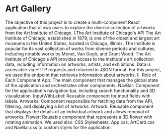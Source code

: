 # Art Gallery
The objective of this project is to create a multi-component React application that allows users to explore the diverse collection of artworks from the Art Institute of Chicago.
I.The Art Institute of Chicago's API 
The Art Institute of Chicago, established in 1879, is one of the oldest and largest art museums in the United States, located in Chicago, Illinois.
The Institute is popular for its vast collection of works from diverse periods and cultures, including notable works by Monet, Van Gogh, and Grant Wood.
The Art Institute of Chicago's API provides access to the institute's art collection data, including information on artworks, artists, and exhibitions. 
Data is accessible via HTTP requests and returned in JSON format. For this project, we used the endpoint that retrieves information about artworks.
II. Role of Each Component
App: The main component that manages the global state of the application and 
orchestrates other components.
NavBar: Component for the application's navigation bar, including search functionality 
and 3D visualization.
InputWithLabel: Reusable component for input fields with labels.
Artworks: Component responsible for fetching data from the API, filtering, and 
displaying a list of artworks.
Artwork: Reusable component that displays the details of an individual artwork and 
allows removal of artworks.
Flower: Reusable component that represents a 3D flower with rotating animation.
We used also:
CSS Stylesheets: App.css, ArtCard.css and NavBar.css to custom styles for the application.

